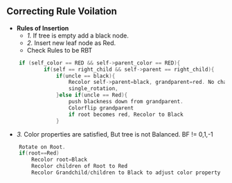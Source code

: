 ## Correcting Rule Voilation
- **Rules of Insertion**
  - *1.* If tree is empty add a black node.
  - *2.* Insert new leaf node as Red. 
  - Check Rules to be RBT
```c
    if (self_color == RED && self->parent_color == RED){
            if(self == right_child && self->parent == right_child){
                if(uncle == black){                                                                                   //2a
                    Recolor self->parent=black, grandparent=red. No change in self color
                    single_rotation,                                                                                    
                }else if(uncle == Red){
                    push blackness down from grandparent.                                                 //2b
                    Colorflip grandparent
                    if root becomes red, Recolor to Black
                }
```                
  - *3.* Color properties are satisfied, But tree is not Balanced. BF != 0,1,-1
```c
    Rotate on Root.
    if(root==Red) 
        Recolor root=Black
        Recolor children of Root to Red
        Recolor Grandchild/children to Black to adjust color property
```        
